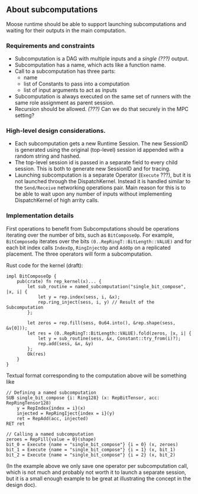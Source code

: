 ## About subcomputations

Moose runtime should be able to support launching subcomputations and waiting for their outputs in the main computation.

### Requirements and constraints

- Subcomputation is a DAG with multiple inputs and a *single (???)* output.
- Subcomputation has a name, which acts like a function name.
- Call to a subcomputation has three parts:
  - name
  - list of Constants to pass into a computation
  - list of input arguments to act as inputs
- Subcomputation is always executed on the same set of runners with the same role assignment as parent session.
- Recursion should be allowed. *(???)* Can we do that securely in the MPC setting?

### High-level design considerations.

- Each subcomputation gets a new Runtime Session. The new SessionID is generated using the original (top-level) session id appended with a random string and hashed.
- The top-level session id is passed in a separate field to every child session. This is both to generate new SessionID and for tracing.
- Launching subcomputation is a separate Operator (`Execute` ???), but it is not launched through the DispatchKernel. Instead it is handled similar
to the `Send/Receive` networking operations pair. Main reason for this is to be able to wait upon any number of inputs without implementing DispatchKernel of high arrity calls.

### Implementation details

First operations to benefit from Subcomputations should be operations iterating over the number of bits, such as `BitComposeOp`.
For example, `BitComposeOp` iterates over the bits `(0..RepRingT::BitLength::VALUE)` and for each bit index calls `IndexOp`, `RingInjectOp` and `AddOp` on a replicated placement.
The three operators will form a subcomputation.

Rust code for the kernel (draft):

```
impl BitComposeOp {
    pub(crate) fn rep_kernel(x)... {
        let sub_routine = named_subcomputation("single_bit_compose", |x, i| {
            let y = rep.index(sess, i, &x);
            rep.ring_inject(sess, i, y) // Result of the Subcomputation
        };
    
        let zeros = rep.fill(sess, 0u64.into(), &rep.shape(sess, &v[0]));
        let res = (0..RepRingT::BitLength::VALUE).fold(zeros, |x, i| {
            let y = sub_routine(sess, &x, Constant::try_from(i)?);
            rep.add(sess, &x, &y)
        };
        Ok(res)
    }
}
```

Textual format corresponding to the computation above will be something like

```
// Defining a named subcomputation
SUB single_bit_compose {i: Ring128} (x: RepBitTensor, acc: RepRingTensor128)
    y = RepIndex{index = i}(x)
    injected = RepRingIject{index = i}(y)
    ret = RepAdd(acc, injected)
RET ret

// Calling a named subcomputation
zeroes = RepFill{value = 0}(shape)
bit_0 = Execute {name = "single_bit_compose"} {i = 0} (x, zeroes)
bit_1 = Execute {name = "single_bit_compose"} {i = 1} (x, bit_1)
bit_2 = Execute {name = "single_bit_compose"} {i = 2} (x, bit_2)

```

(In the example above we only save one operator per subcomputation call, which is not much and probably not worth it to launch a separate session,
but it is a small enough example to be great at illustrating the concept in the design doc).
